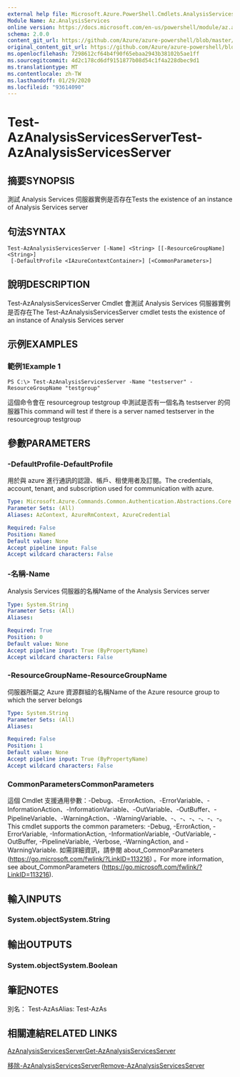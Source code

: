 ```yaml
---
external help file: Microsoft.Azure.PowerShell.Cmdlets.AnalysisServices.dll-Help.xml
Module Name: Az.AnalysisServices
online version: https://docs.microsoft.com/en-us/powershell/module/az.analysisservices/test-azanalysisservicesserver
schema: 2.0.0
content_git_url: https://github.com/Azure/azure-powershell/blob/master/src/AnalysisServices/AnalysisServices/help/Test-AzAnalysisServicesServer.md
original_content_git_url: https://github.com/Azure/azure-powershell/blob/master/src/AnalysisServices/AnalysisServices/help/Test-AzAnalysisServicesServer.md
ms.openlocfilehash: 7298612cf64b4f90f65ebaa2943b38102b5ae1ff
ms.sourcegitcommit: 4d2c178cd6df9151877b08d54c1f4a228dbec9d1
ms.translationtype: MT
ms.contentlocale: zh-TW
ms.lasthandoff: 01/29/2020
ms.locfileid: "93614090"
---
```

# <span data-ttu-id="4c4a8-101">Test-AzAnalysisServicesServer</span><span class="sxs-lookup"><span data-stu-id="4c4a8-101">Test-AzAnalysisServicesServer</span></span>

## <span data-ttu-id="4c4a8-102">摘要</span><span class="sxs-lookup"><span data-stu-id="4c4a8-102">SYNOPSIS</span></span>
<span data-ttu-id="4c4a8-103">測試 Analysis Services 伺服器實例是否存在</span><span class="sxs-lookup"><span data-stu-id="4c4a8-103">Tests the existence of an instance of Analysis Services server</span></span>

## <span data-ttu-id="4c4a8-104">句法</span><span class="sxs-lookup"><span data-stu-id="4c4a8-104">SYNTAX</span></span>

```
Test-AzAnalysisServicesServer [-Name] <String> [[-ResourceGroupName] <String>]
 [-DefaultProfile <IAzureContextContainer>] [<CommonParameters>]
```

## <span data-ttu-id="4c4a8-105">說明</span><span class="sxs-lookup"><span data-stu-id="4c4a8-105">DESCRIPTION</span></span>
<span data-ttu-id="4c4a8-106">Test-AzAnalysisServicesServer Cmdlet 會測試 Analysis Services 伺服器實例是否存在</span><span class="sxs-lookup"><span data-stu-id="4c4a8-106">The Test-AzAnalysisServicesServer cmdlet tests the existence of an instance of Analysis Services server</span></span>

## <span data-ttu-id="4c4a8-107">示例</span><span class="sxs-lookup"><span data-stu-id="4c4a8-107">EXAMPLES</span></span>

### <span data-ttu-id="4c4a8-108">範例1</span><span class="sxs-lookup"><span data-stu-id="4c4a8-108">Example 1</span></span>
```
PS C:\> Test-AzAnalysisServicesServer -Name "testserver" -ResourceGroupName "testgroup"
```

<span data-ttu-id="4c4a8-109">這個命令會在 resourcegroup testgroup 中測試是否有一個名為 testserver 的伺服器</span><span class="sxs-lookup"><span data-stu-id="4c4a8-109">This command will test if there is a server named testserver in the resourcegroup testgroup</span></span>

## <span data-ttu-id="4c4a8-110">參數</span><span class="sxs-lookup"><span data-stu-id="4c4a8-110">PARAMETERS</span></span>

### <span data-ttu-id="4c4a8-111">-DefaultProfile</span><span class="sxs-lookup"><span data-stu-id="4c4a8-111">-DefaultProfile</span></span>
<span data-ttu-id="4c4a8-112">用於與 azure 進行通訊的認證、帳戶、租使用者及訂閱。</span><span class="sxs-lookup"><span data-stu-id="4c4a8-112">The credentials, account, tenant, and subscription used for communication with azure.</span></span>

```yaml
Type: Microsoft.Azure.Commands.Common.Authentication.Abstractions.Core.IAzureContextContainer
Parameter Sets: (All)
Aliases: AzContext, AzureRmContext, AzureCredential

Required: False
Position: Named
Default value: None
Accept pipeline input: False
Accept wildcard characters: False
```

### <span data-ttu-id="4c4a8-113">-名稱</span><span class="sxs-lookup"><span data-stu-id="4c4a8-113">-Name</span></span>
<span data-ttu-id="4c4a8-114">Analysis Services 伺服器的名稱</span><span class="sxs-lookup"><span data-stu-id="4c4a8-114">Name of the Analysis Services server</span></span>

```yaml
Type: System.String
Parameter Sets: (All)
Aliases:

Required: True
Position: 0
Default value: None
Accept pipeline input: True (ByPropertyName)
Accept wildcard characters: False
```

### <span data-ttu-id="4c4a8-115">-ResourceGroupName</span><span class="sxs-lookup"><span data-stu-id="4c4a8-115">-ResourceGroupName</span></span>
<span data-ttu-id="4c4a8-116">伺服器所屬之 Azure 資源群組的名稱</span><span class="sxs-lookup"><span data-stu-id="4c4a8-116">Name of the Azure resource group to which the server belongs</span></span>

```yaml
Type: System.String
Parameter Sets: (All)
Aliases:

Required: False
Position: 1
Default value: None
Accept pipeline input: True (ByPropertyName)
Accept wildcard characters: False
```

### <span data-ttu-id="4c4a8-117">CommonParameters</span><span class="sxs-lookup"><span data-stu-id="4c4a8-117">CommonParameters</span></span>
<span data-ttu-id="4c4a8-118">這個 Cmdlet 支援通用參數：-Debug、-ErrorAction、-ErrorVariable、-InformationAction、-InformationVariable、-OutVariable、-OutBuffer、-PipelineVariable、-WarningAction、-WarningVariable、-、-、-、-、-、-。</span><span class="sxs-lookup"><span data-stu-id="4c4a8-118">This cmdlet supports the common parameters: -Debug, -ErrorAction, -ErrorVariable, -InformationAction, -InformationVariable, -OutVariable, -OutBuffer, -PipelineVariable, -Verbose, -WarningAction, and -WarningVariable.</span></span> <span data-ttu-id="4c4a8-119">如需詳細資訊，請參閱 about_CommonParameters (https://go.microsoft.com/fwlink/?LinkID=113216) 。</span><span class="sxs-lookup"><span data-stu-id="4c4a8-119">For more information, see about_CommonParameters (https://go.microsoft.com/fwlink/?LinkID=113216).</span></span>

## <span data-ttu-id="4c4a8-120">輸入</span><span class="sxs-lookup"><span data-stu-id="4c4a8-120">INPUTS</span></span>

### <span data-ttu-id="4c4a8-121">System.object</span><span class="sxs-lookup"><span data-stu-id="4c4a8-121">System.String</span></span>

## <span data-ttu-id="4c4a8-122">輸出</span><span class="sxs-lookup"><span data-stu-id="4c4a8-122">OUTPUTS</span></span>

### <span data-ttu-id="4c4a8-123">System.object</span><span class="sxs-lookup"><span data-stu-id="4c4a8-123">System.Boolean</span></span>

## <span data-ttu-id="4c4a8-124">筆記</span><span class="sxs-lookup"><span data-stu-id="4c4a8-124">NOTES</span></span>
<span data-ttu-id="4c4a8-125">別名： Test-AzAs</span><span class="sxs-lookup"><span data-stu-id="4c4a8-125">Alias: Test-AzAs</span></span>

## <span data-ttu-id="4c4a8-126">相關連結</span><span class="sxs-lookup"><span data-stu-id="4c4a8-126">RELATED LINKS</span></span>

[<span data-ttu-id="4c4a8-127">AzAnalysisServicesServer</span><span class="sxs-lookup"><span data-stu-id="4c4a8-127">Get-AzAnalysisServicesServer</span></span>](./Get-AzAnalysisServicesServer.md)

[<span data-ttu-id="4c4a8-128">移除-AzAnalysisServicesServer</span><span class="sxs-lookup"><span data-stu-id="4c4a8-128">Remove-AzAnalysisServicesServer</span></span>](./Remove-AzAnalysisServicesServer.md)
